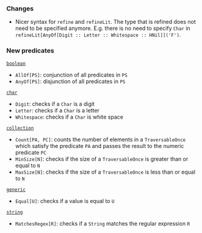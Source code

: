 ### Changes

* Nicer syntax for `refine` and `refineLit`. The type that is refined does not
  need to be specified anymore. E.g. there is no need to specify `Char` in
  `refineLit[AnyOf[Digit :: Letter :: Whitespace :: HNil]]('F')`.

### New predicates

[`boolean`](https://github.com/fthomas/refined/blob/0.0.2/src/main/scala/eu/timepit/refined/boolean.scala)

* `AllOf[PS]`: conjunction of all predicates in `PS`
* `AnyOf[PS]`: disjunction of all predicates in `PS`

[`char`](https://github.com/fthomas/refined/blob/0.0.2/src/main/scala/eu/timepit/refined/char.scala)

* `Digit`: checks if a `Char` is a digit
* `Letter`: checks if a `Char` is a letter
* `Whitespace`: checks if a `Char` is white space

[`collection`](https://github.com/fthomas/refined/blob/0.0.2/src/main/scala/eu/timepit/refined/collection.scala)

* `Count[PA, PC]`: counts the number of elements in a `TraversableOnce`
  which satisfy the predicate `PA` and passes the result to the numeric
  predicate `PC`
* `MinSize[N]`: checks if the size of a `TraversableOnce` is greater than
  or equal to `N`
* `MaxSize[N]`: checks if the size of a `TraversableOnce` is less than
  or equal to `N`

[`generic`](https://github.com/fthomas/refined/blob/0.0.2/src/main/scala/eu/timepit/refined/generic.scala)

* `Equal[U]`: checks if a value is equal to `U`

[`string`](https://github.com/fthomas/refined/blob/0.0.2/src/main/scala/eu/timepit/refined/string.scala)

* `MatchesRegex[R]`: checks if a `String` matches the regular expression `R`
